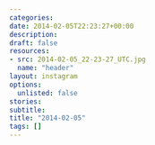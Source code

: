 ```yaml
---
categories:
date: 2014-02-05T22:23:27+00:00
description:
draft: false
resources:
- src: 2014-02-05_22-23-27_UTC.jpg
  name: "header"
layout: instagram
options:
  unlisted: false
stories:
subtitle:
title: "2014-02-05"
tags: []
---
```


 

